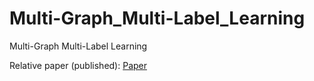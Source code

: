 # Multi-Graph_Multi-Label_Learning

Multi-Graph Multi-Label Learning

Relative paper (published): [Paper](/ISM.pdf)
